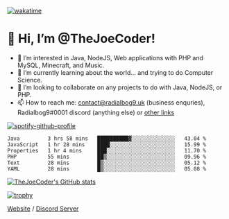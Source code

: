 [![wakatime](https://wakatime.com/badge/user/82b861fb-50d1-4a0d-aa13-67fc3da8aaec.svg)](https://wakatime.com/@82b861fb-50d1-4a0d-aa13-67fc3da8aaec)

# 👋 Hi, I’m @TheJoeCoder!
- 👀 I’m interested in Java, NodeJS, Web applications with PHP and MySQL, Minecraft, and Music.
- 🌱 I’m currently learning about the world... and trying to do Computer Science.
- 💞️ I’m looking to collaborate on any projects to do with Java, NodeJS, or PHP.
- 📫 How to reach me: contact@radialbog9.uk (business enquries), Radialbog9#0001 discord (anything else) or [other links](https://linktr.ee/Radialbog9)

[![spotify-github-profile](https://spotify-github-profile.vercel.app/api/view?uid=1puuoim4z9kqgght0d4uvhvsg&cover_image=true&theme=natemoo-re&show_offline=true&bar_color=ffe047&bar_color_cover=false)](https://spotify-github-profile.vercel.app/api/view?uid=1puuoim4z9kqgght0d4uvhvsg&redirect=true)

<!--START_SECTION:waka-->

```text
Java         3 hrs 58 mins   ██████████▓░░░░░░░░░░░░░░   43.04 %
JavaScript   1 hr 28 mins    ████░░░░░░░░░░░░░░░░░░░░░   15.99 %
Properties   1 hr 4 mins     ███░░░░░░░░░░░░░░░░░░░░░░   11.70 %
PHP          55 mins         ██▒░░░░░░░░░░░░░░░░░░░░░░   09.96 %
Text         28 mins         █▒░░░░░░░░░░░░░░░░░░░░░░░   05.12 %
YAML         28 mins         █▒░░░░░░░░░░░░░░░░░░░░░░░   05.08 %
```

<!--END_SECTION:waka-->

[![TheJoeCoder's GitHub stats](https://github-readme-stats.vercel.app/api?username=TheJoeCoder&theme=onedark)](https://github.com/anuraghazra/github-readme-stats)

[![trophy](https://github-profile-trophy.vercel.app/?username=TheJoeCoder&theme=onedark)](https://github.com/ryo-ma/github-profile-trophy)

[Website](https://radialbog9.uk) / [Discord Server](https://rb9.xyz/discord)
